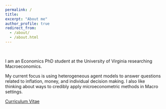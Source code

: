 ```yaml
---
permalink: /
title: 
excerpt: "About me"
author_profile: true
redirect_from: 
  - /about/
  - /about.html
---
```


&nbsp;


I am an Economics PhD student at the University of Virginia researching Macroeconomics. 

My current focus is using heterogeneous agent models to answer questions related to inflation, money, and individual decision making. I also like thinking about ways to credibly apply microeconometric methods in Macro settings.

[Curriculum Vitae](https://paulbousquet.github.io/WebsitePDFs/BousquetCV.pdf) 
